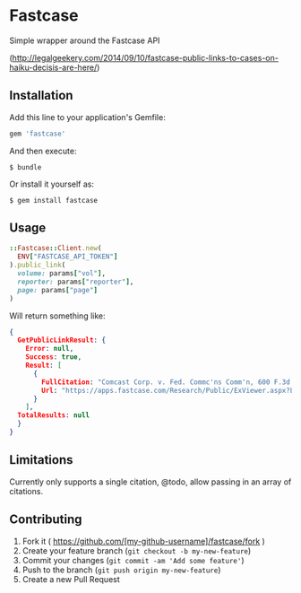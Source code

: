 # Fastcase

Simple wrapper around the Fastcase API

(http://legalgeekery.com/2014/09/10/fastcase-public-links-to-cases-on-haiku-decisis-are-here/)

## Installation

Add this line to your application's Gemfile:

```ruby
gem 'fastcase'
```

And then execute:

    $ bundle

Or install it yourself as:

    $ gem install fastcase

## Usage

```ruby
::Fastcase::Client.new(
  ENV["FASTCASE_API_TOKEN"]
).public_link(
  volume: params["vol"],
  reporter: params["reporter"],
  page: params["page"]
)
```

Will return something like:

```json
{
  GetPublicLinkResult: {
    Error: null,
    Success: true,
    Result: [
      {
        FullCitation: "Comcast Corp. v. Fed. Commc'ns Comm'n, 600 F.3d 642 (D.C. Cir., 2010)",
        Url: "https://apps.fastcase.com/Research/Public/ExViewer.aspx?LTID=%2fGLQLe%2fDaGym1PLr4VyFrNW1GRW%2fFszkp5OJNGHvwRPnb22Q5oSdo7jrjk8wbX8Q"
      }
    ],
  TotalResults: null
  }
}
```

## Limitations

Currently only supports a single citation, @todo, allow passing in an array of citations.

## Contributing

1. Fork it ( https://github.com/[my-github-username]/fastcase/fork )
2. Create your feature branch (`git checkout -b my-new-feature`)
3. Commit your changes (`git commit -am 'Add some feature'`)
4. Push to the branch (`git push origin my-new-feature`)
5. Create a new Pull Request
